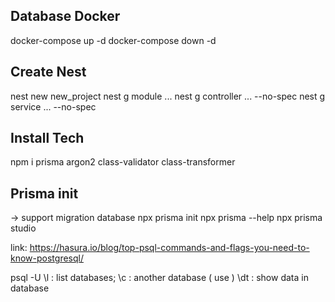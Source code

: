 ## Database Docker
docker-compose up -d 
docker-compose down -d

## Create Nest
nest new new_project
nest g module ...
nest g controller ... --no-spec
nest g service ...    --no-spec

## Install Tech
npm i 
prisma 
argon2
class-validator 
class-transformer


## Prisma init
-> support migration database 
npx prisma init
npx prisma --help
npx prisma studio

link: https://hasura.io/blog/top-psql-commands-and-flags-you-need-to-know-postgresql/

psql -U <username> 
\l  : list databases;
\c  : another database ( use <database> )
\dt : show data in database

